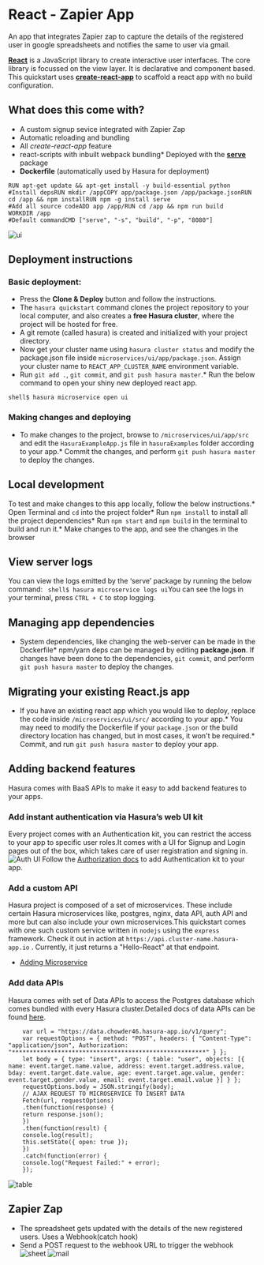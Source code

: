 # React - Zapier App
An app that integrates Zapier zap to capture the details of the registered user in google spreadsheets and notifies the same to user via gmail.


[**React**](https://reactjs.org) is a JavaScript library to create interactive user interfaces. The core library is focussed on the view layer. It is declarative and component based. This quickstart uses [**create-react-app**](https://github.com/facebook/create-react-app) to scaffold a react app with no build configuration.

## What does this come with?
* A custom signup sevice integrated with Zapier Zap  
* Automatic reloading and bundling  
* All *create-react-app* feature  
* react-scripts with inbuilt webpack bundling* Deployed with the [**serve**](https://www.npmjs.com/package/serve) package
* **Dockerfile** (automatically used by Hasura for deployment)
```FROM node:8
RUN apt-get update && apt-get install -y build-essential python
#Install depsRUN mkdir /appCOPY app/package.json /app/package.jsonRUN cd /app && npm installRUN npm -g install serve
#Add all source codeADD app /app/RUN cd /app && npm run build
WORKDIR /app
#Default commandCMD ["serve", "-s", "build", "-p", "8080"]
```
![ui](https://github.com/itssan14/ZapHasura/blob/master/readme-assets/js_ui.png)

## Deployment instructions
### Basic deployment:
* Press the **Clone & Deploy** button and follow the instructions.
* The `hasura quickstart` command clones the project repository to your local computer, and also creates a **free Hasura cluster**, where the project will be hosted for free.
* A git remote (called hasura) is created and initialized with your project directory.
* Now get your cluster name using `hasura cluster status` and modify the package.json file inside `microservices/ui/app/package.json`. Assign your cluster name to `REACT_APP_CLUSTER_NAME` environment variable.
* Run `git add .`, `git commit`, and `git push hasura master`.* Run the below command to open your shiny new deployed react app.
``` 
shell$ hasura microservice open ui
```

### Making changes and deploying
* To make changes to the project, browse to `/microservices/ui/app/src` and edit the `HasuraExampleApp.js` file in `hasuraExamples` folder according to your app.* Commit the changes, and perform `git push hasura master` to deploy the changes.
## Local development
To test and make changes to this app locally, follow the below instructions.* Open Terminal and `cd` into the project folder* Run `npm install` to install all the project dependencies* Run `npm start` and `npm build` in the terminal to build and run it.* Make changes to the app, and see the changes in the browser
## View server logs
You can view the logs emitted by the ‘serve’ package by running the below command:
``` shell$ hasura microservice logs ui```You can see the logs in your terminal, press `CTRL + C` to stop logging.
## Managing app dependencies
* System dependencies, like changing the web-server can be made in the Dockerfile* npm/yarn deps can be managed by editing **package.json**.
If changes have been done to the dependencies, `git commit`, and perform `git push hasura master` to deploy the changes.
## Migrating your existing React.js app
* If you have an existing react app which you would like to deploy, replace the code inside `/microservices/ui/src/` according to your app.* You may need to modify the Dockerfile if your `package.json` or the build directory location has changed, but in most cases, it won't be required.* Commit, and run `git push hasura master` to deploy your app.
## Adding backend features
Hasura comes with BaaS APIs to make it easy to add backend features to your apps.
### Add instant authentication via Hasura’s web UI kit
Every project comes with an Authentication kit, you can restrict the access to your app to specific user roles.It comes with a UI for Signup and Login pages out of the box, which takes care of user registration and signing in.
![Auth UI](https://docs.hasura.io/0.15/_images/uikit-dark.png)
Follow the [Authorization docs](https://docs.hasura.io/0.15/manual/users/uikit.html) to add Authentication kit to your app.
### Add a custom API
Hasura project is composed of a set of microservices. These include certain Hasura microservices like, postgres, nginx, data API, auth API and more but can also include your own microservices.This quickstart comes with one such custom service written in `nodejs` using the `express` framework. Check it out in action at `https://api.cluster-name.hasura-app.io` . Currently, it just returns a "Hello-React" at that endpoint.
* [Adding Microservice](https://docs.hasura.io/0.15/manual/custom-microservices/index.html)
### Add data APIs
Hasura comes with set of Data APIs to access the Postgres database which comes bundled with every Hasura cluster.Detailed docs of data APIs can be found [here](https://docs.hasura.io/0.15/manual/data/index.html).
```
    var url = "https://data.chowder46.hasura-app.io/v1/query";
    var requestOptions = { method: "POST", headers: { "Content-Type": "application/json", Authorization: "*******************************************************" } };
    let body = { type: "insert", args: { table: "user", objects: [{ name: event.target.name.value, address: event.target.address.value, bday: event.target.date.value, age: event.target.age.value, gender: event.target.gender.value, email: event.target.email.value }] } };
    requestOptions.body = JSON.stringify(body);
    // AJAX REQUEST TO MICROSERVICE TO INSERT DATA
    Fetch(url, requestOptions)
    .then(function(response) {
    return response.json();
    })
    .then(function(result) {
    console.log(result);
    this.setState({ open: true });
    })
    .catch(function(error) {
    console.log("Request Failed:" + error);
    });
```
![table](https://github.com/itssan14/ZapHasura/blob/master/readme-assets/user_table.png)

## Zapier Zap
- The spreadsheet gets updated with the details of the new registered users. Uses a Webhook(catch hook)
- Send a POST request to the webhook URL to trigger the webhook
![sheet](https://github.com/itssan14/ZapHasura/blob/master/readme-assets/user_info_spreadsheet.png)
![mail](https://github.com/itssan14/ZapHasura/blob/master/readme-assets/mail.png)

